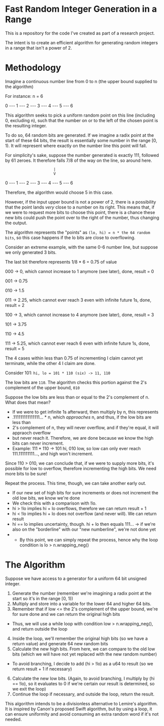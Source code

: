 # Fast Random Integer Generation in a Range

This is a repository for the code I've created as part of a research project.

The intent is to create an efficient algorithm for generating random integers in a range that isn't a power of 2.

# Methodology

Imagine a continuous number line from 0 to n (the upper bound supplied to the algorithm)

For instance: n = 6

0 --- 1 --- 2 --- 3 --- 4 --- 5 --- 6

This algorithm seeks to pick a uniform random point on this line (including 0, excluding n),
such that the number on or to the left of the chosen point is the resulting integer.

To do so, 64 random bits are generated. If we imagine a radix point at the start of these 64
bits, the result is essentially some number in the range [0, 1). It will represent where exactly
on the number line this point will fall.

For simplicity's sake, suppose the number generated is exactly 111, followed by 61 zeroes.
It therefore falls 7/8 of the way on the line, so around here.

                          |    
                          V
0 --- 1 --- 2 --- 3 --- 4 --- 5 --- 6

Therefore, the algorithm would choose 5 in this case.

However, if the input upper bound is not a power of 2, there is a possibility that the point lands *very* close
to a number on its right. This means that, if we were to request more bits to choose this point, there is a chance
these new bits could push the point over to the right of the number, thus changing the output.

The algorithm represents the "points" as `(lo, hi) = n * the 64 random bits`, so this case happens if the lo bits are close to overflowing.

Consider an extreme example, with the same 0-6 number line, but suppose we only generated 3 bits.

The last bit therefore represents 1/8 * 6 = 0.75 of value

000 -> 0, which cannot increase to 1 anymore (see later), done, result = 0

001 -> 0.75

010 -> 1.5

011 -> 2.25, which cannot ever reach 3 even with infinite future 1s, done, result = 2

100 -> 3, which cannot increase to 4 anymore (see later), done, result = 3

101 -> 3.75

110 -> 4.5

111 -> 5.25, which cannot ever reach 6 even with infinite future 1s, done, result = 5

The 4 cases within less than 0.75 of incrementing I claim cannot yet terminate, while the other 4 I claim are done.

Consider 101: `hi, lo = 101 * 110 (six) -> 11, 110`

The low bits are `110`. The algorithm checks this portion against the 2's complement of the upper bound, `010` 

Suppose the low bits are less than or equal to the 2's complement of n. What does that mean?
- If we were to get infinite 1s afterward, then multiply by n, this represents
- .111111111111111... * n, which *approaches* n, and thus, if the low bits are less than
- 2's complement of n, they will never overflow, and if they're equal, it will appraoch overflow
- but never reach it. Therefore, we are done because we know the high bits can never increment.
- Example: 111 * 110 -> 101 hi, 010 low, so low can only ever reach 111.111111111..., and high won't increment.


Since 110 > 010, we can conclude that, if we were to supply more bits, it's possible for low to overflow,
therefore incrementing the high bits. We need more bits to be sure!

Repeat the process. This time, though, we can take another early out.
- If our new set of high bits for sure increments or does not increment the old low bits, we know we're done
- We check this with a comparison with !lo.
- hi > !lo implies hi + lo overflows, therefore we can return result + 1
- hi < !lo implies hi + lo does not overflow (and never will). We can return result
- hi == lo implies uncertainty, though. hi + lo then equals 111... -> if we're also on the "borderline" with our "new numberline", we're not done yet
- - By this point, we can simply repeat the process, hence why the loop condition is lo > n.wrapping_neg()

# The Algorithm

Suppose we have access to a generator for a uniform 64 bit unsigned integer.

1. Generate the number (remember we're imagining a radix point at the start so it's in the range [0, 1))
2. Multiply and store into a variable for the lower 64 and higher 64 bits.
3. Remember that if low <= the 2's complement of the upper bound, we're for sure done and we can return the original high bits
- Thus, we will use a while loop with condition low > n.wrapping_neg(), and return outside the loop
4. Inside the loop, we'll remember the original high bits (so we have a return value) and generate 64 new random bits
5. Calculate the new high bits. From here, we can compare to the old low bits (which we will have not yet replaced with the new random number)
- To avoid branching, I decide to add (hi > !lo) as a u64 to result (so we return result + 1 if necessary)
6. Calculate the new low bits. (Again, to avoid branching, I multiply by (hi == !lo), so it evaluates to 0 if we're certain our result is determined, so we exit the loop)
7. Continue the loop if necessary, and outside the loop, return the result.

This algorithm intends to be a divisionless alternative to Lemire's algorithm. It is inspired by Canon's proposed Swift algorithm, but by using a loop, it can ensure uniformity and avoid consuming an extra random word if it's not needed.